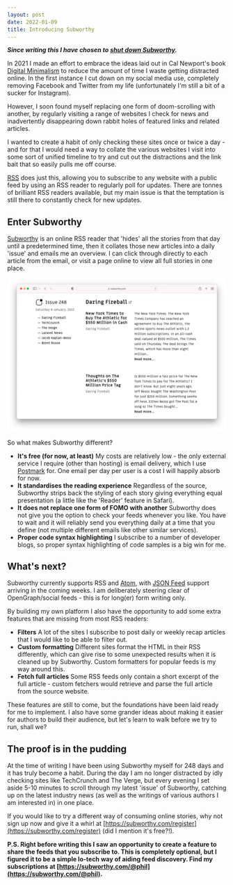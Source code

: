```yaml
---
layout: post
date: 2022-01-09
title: Introducing Subworthy
---
```


_**Since writing this I have chosen to [shut down Subworthy](/blog/calling-time-on-subworthy).**_

In 2021 I made an effort to embrace the ideas laid out in Cal Newport's book [Digital Minimalism](https://www.calnewport.com/books/digital-minimalism/) to reduce the amount of time I waste getting distracted online. In the first instance I cut down on my social media use, completely removing Facebook and Twitter from my life (unfortunately I'm still a bit of a sucker for Instagram).

However, I soon found myself replacing one form of doom-scrolling with another, by regularly visiting a range of websites I check for news and inadvertently disappearing down rabbit holes of featured links and related articles.

I wanted to create a habit of only checking these sites once or twice a day - and for that I would need a way to collate the various websites I visit into some sort of unified timeline to try and cut out the distractions and the link bait that so easily pulls me off course.

[RSS](https://en.wikipedia.org/wiki/RSS) does just this, allowing you to subscribe to any website with a public feed by using an RSS reader to regularly poll for updates.  There are tonnes of brilliant RSS readers available, but my main issue is that the temptation is still there to constantly check for new updates.

## Enter Subworthy

[Subworthy](https://subworthy.com) is an online RSS reader that 'hides' all the stories from that day until a predetermined time, then it collates those new articles into a daily 'issue' and emails me an overview.  I can click through directly to each article from the email, or visit a page online to view all full stories in one place.

![](/assets/img/subworthy/feed.png)

So what makes Subworthy different?

- **It's free (for now, at least)**
  My costs are relatively low - the only external service I require (other than hosting) is email delivery, which I use [Postmark](https://postmarkapp.com) for.  One email per day per user is a cost I will happily absorb for now.
- **It standardises the reading experience**
  Regardless of the source, Subworthy strips back the styling of each story giving everything equal presentation (a little like the 'Reader' feature in Safari).
- **It does not replace one form of FOMO with another**
  Subworthy does not give you the option to check your feeds whenever you like.  You have to wait and it will reliably send you everything daily at a time that you define (not multiple different emails like other similar services).
- **Proper code syntax highlighting**
  I subscribe to a number of developer blogs, so proper syntax highlighting of code samples is a big win for me.

## What's next?

Subworthy currently supports RSS and [Atom](https://en.wikipedia.org/wiki/Atom_(Web_standard)), with [JSON Feed](https://www.jsonfeed.org) support arriving in the coming weeks.  I am deliberately steering clear of OpenGraph/social feeds - this is for long(er) form writing only.

By building my own platform I also have the opportunity to add some extra features that are missing from most RSS readers:

- **Filters**
  A lot of the sites I subscribe to post daily or weekly recap articles that I would like to be able to filter out.
- **Custom formatting**
  Different sites format the HTML in their RSS differently, which can give rise to some unexpected results when it is cleaned up by Subworthy. Custom formatters for popular feeds is my way around this.
- **Fetch full articles**
  Some RSS feeds only contain a short excerpt of the full article - custom fetchers would retrieve and parse the full article from the source website.

These features are still to come, but the foundations have been laid ready for me to implement. I also have some grander ideas about making it easier for authors to build their audience, but let's learn to walk before we try to run, shall we?

## The proof is in the pudding

At the time of writing I have been using Subworthy myself for 248 days and it has truly become a habit. During the day I am no longer distracted by idly checking sites like TechCrunch and The Verge, but every evening I set aside 5-10 minutes to scroll through my latest 'issue' of Subworthy, catching up on the latest industry news (as well as the writings of various authors I am interested in) in one place.

If you would like to try a different way of consuming online stories, why not sign up now and give it a whirl at [https://subworthy.com/register](https://subworthy.com/register) (did I mention it's free?!).

**P.S. Right before writing this I saw an opportunity to create a feature to share the feeds that you subscribe to.  This is completely optional, but I figured it to be a simple lo-tech way of aiding feed discovery. Find my subscriptions at [https://subworthy.com/@phil](https://subworthy.com/@phil).**
